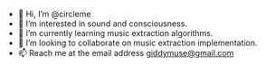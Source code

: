 - 👋 Hi, I’m @circleme
- 👀 I’m interested in sound and consciousness.
- 🌱 I’m currently learning music extraction algorithms.
- 💞️ I’m looking to collaborate on music extraction implementation.
- 📫 Reach me at the email address giddymuse@gmail.com

<!---
circleme/circleme is a ✨ special ✨ repository because its `README.md` (this file) appears on your GitHub profile.
You can click the Preview link to take a look at your changes.
--->
